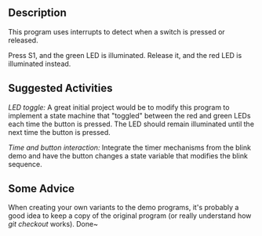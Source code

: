 ## Description
This program uses interrupts to detect when a switch is pressed or
released.

Press S1, and the green LED is illuminated.  Release it, and the red
LED is illuminated instead.

## Suggested Activities
_LED toggle:_  A great initial project would be to modify this program to
implement a state machine that "toggled" between the red and green LEDs
each time the button is pressed. The LED should remain illuminated until
the next time the button is pressed.

_Time and button interaction:_
Integrate the timer mechanisms from the blink demo and have the button
changes a state variable that modifies the blink sequence.


## Some Advice
When creating your own variants to the demo programs,
it's probably a good idea to keep a copy of the original program (or really
understand how _git checkout_ works). Done~  

